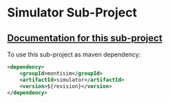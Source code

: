 # Simulator Sub-Project

## [Documentation for this sub-project](../docs/documentation/simulator.md)

To use this sub-project as maven dependency:

```xml
<dependency>
    <groupId>montisim</groupId>
    <artifactId>simulator</artifactId>
    <version>${revision}</version>
</dependency>
```
